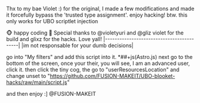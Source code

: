 Thx to my bae Violet :) for the original, I made a few modifications and made it forcefully bypass the 'trusted type assignment'. enjoy hacking! btw. this only works for UBO scriptlet injection

🐵 happy coding 🐒
Special thanks to @violetyuri and @gliz 
violet for the build and glixz for the hacks. Love yall!
|------------------------------------------|
|im not responsable for your dumb decisions|

go into "My filters" and add this script into it. *##+js(Astro.js)
next go to the bottom of the screen, once your their, you will see, I am an advanced user, click it. then click the tiny cog, the go to "userResourcesLocation" and change unset to "https://github.com/FUSION-MAKEIT/UBO-blooket-hacks/raw/main/script.js"

and then  enjoy :] @FUSION-MAKEIT
